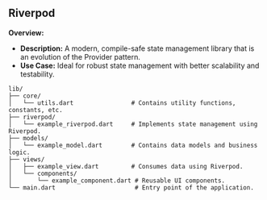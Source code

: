 ## Riverpod

**Overview:**

- **Description:** A modern, compile-safe state management library that is an evolution of the Provider pattern.
- **Use Case:** Ideal for robust state management with better scalability and testability.

```lib/
lib/
├── core/
│   └── utils.dart                # Contains utility functions, constants, etc.
├── riverpod/
│   └── example_riverpod.dart     # Implements state management using Riverpod.
├── models/
│   └── example_model.dart        # Contains data models and business logic.
├── views/
│   ├── example_view.dart         # Consumes data using Riverpod.
│   └── components/
│       └── example_component.dart # Reusable UI components.
└── main.dart                      # Entry point of the application.


```
